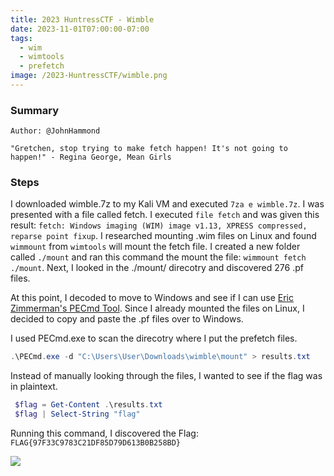 ```yaml
---
title: 2023 HuntressCTF - Wimble
date: 2023-11-01T07:00:00-07:00
tags:
  - wim
  - wimtools
  - prefetch
image: /2023-HuntressCTF/wimble.png
---
```


### Summary
```
Author: @JohnHammond

"Gretchen, stop trying to make fetch happen! It's not going to happen!" - Regina George, Mean Girls

```

### Steps

I downloaded wimble.7z to my Kali VM and executed `7za e wimble.7z`.  I was presented with a file called fetch.  I executed `file fetch` and was given this result: ```fetch: Windows imaging (WIM) image v1.13, XPRESS compressed, reparse point fixup```.  I researched mounting .wim files on Linux and found `wimmount` from `wimtools` will mount the fetch file.  I created a new folder called `./mount` and ran this command the mount the file: `wimmount fetch ./mount`.  Next, I looked in the ./mount/ direcotry and discovered 276 .pf files.  

At this point, I decoded to move to Windows and see if I can use [Eric Zimmerman's PECmd Tool](https://f001.backblazeb2.com/file/EricZimmermanTools/PECmd.zip).  Since I already mounted the files on Linux, I decided to copy and paste the .pf files over to Windows. 

I used PECmd.exe to scan the direcotry where I put the prefetch files. 
```powershell
.\PECmd.exe -d "C:\Users\User\Downloads\wimble\mount" > results.txt
```

Instead of manually looking through the files, I wanted to see if the flag was in plaintext.  
```powershell
 $flag = Get-Content .\results.txt
 $flag | Select-String "flag"
 ```

 Running this command, I discovered the Flag: ```FLAG{97F33C9783C21DF85D79D613B0B258BD}```

![](/2023-HuntressCTF/wimble2.png)


